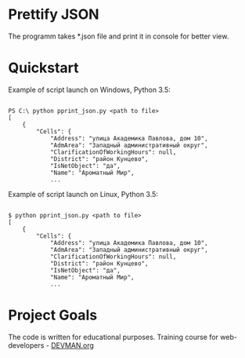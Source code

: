# Prettify JSON

The programm takes *.json file and print it in console for better view.

# Quickstart

Example of script launch on Windows, Python 3.5:

```#!bash

PS C:\ python pprint_json.py <path to file>
[
    {
        "Cells": {
            "Address": "улица Академика Павлова, дом 10",
            "AdmArea": "Западный административный округ",
            "ClarificationOfWorkingHours": null,
            "District": "район Кунцево",
            "IsNetObject": "да",
            "Name": "Ароматный Мир",
			...
```

Example of script launch on Linux, Python 3.5:

```#!bash

$ python pprint_json.py <path to file>
[
    {
        "Cells": {
            "Address": "улица Академика Павлова, дом 10",
            "AdmArea": "Западный административный округ",
            "ClarificationOfWorkingHours": null,
            "District": "район Кунцево",
            "IsNetObject": "да",
            "Name": "Ароматный Мир",
			...

```

# Project Goals

The code is written for educational purposes. Training course for web-developers - [DEVMAN.org](https://devman.org)
